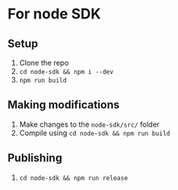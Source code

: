 # For node SDK

## Setup
1. Clone the repo
2. `cd node-sdk && npm i --dev`
3. `npm run build`

## Making modifications
1. Make changes to the `node-sdk/src/` folder
2. Compile using `cd node-sdk && npm run build`

## Publishing
1. `cd node-sdk && npm run release`

